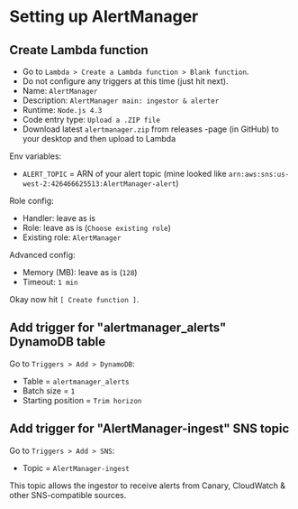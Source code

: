 Setting up AlertManager
=======================


Create Lambda function
----------------------

- Go to `Lambda > Create a Lambda function > Blank function`.
- Do not configure any triggers at this time (just hit next).
- Name: `AlertManager`
- Description: `AlertManager main: ingestor & alerter`
- Runtime: `Node.js 4.3`
- Code entry type: `Upload a .ZIP file`
- Download latest `alertmanager.zip` from releases -page (in GitHub)
  to your desktop and then upload to Lambda

Env variables:

- `ALERT_TOPIC` = ARN of your alert topic (mine looked like `arn:aws:sns:us-west-2:426466625513:AlertManager-alert`)

Role config:

- Handler: leave as is
- Role: leave as is (`Choose existing role`)
- Existing role: `AlertManager`

Advanced config:

- Memory (MB): leave as is (`128`)
- Timeout: `1 min`

Okay now hit `[ Create function ]`.


Add trigger for "alertmanager_alerts" DynamoDB table
----------------------------------------------------

Go to `Triggers > Add > DynamoDB`:

- Table = `alertmanager_alerts`
- Batch size = `1`
- Starting position = `Trim horizon`


Add trigger for "AlertManager-ingest" SNS topic
-----------------------------------------------

Go to `Triggers > Add > SNS`:

- Topic = `AlertManager-ingest`

This topic allows the ingestor to receive alerts from Canary, CloudWatch & other SNS-compatible sources.
